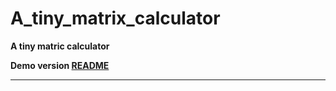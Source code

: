 # A_tiny_matrix_calculator

**A tiny matric calculator**

**Demo version [README](./demo/README.md)**

****